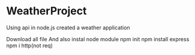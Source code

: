 # WeatherProject
Using api in node.js created a weather application

Download all file
And also instal node module 
npm init
npm install express
npm i http(not req)
